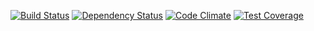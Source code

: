 [![Build Status](https://travis-ci.org/mkluczny/fson.svg?branch=develop)](https://travis-ci.org/mkluczny/fson)
[![Dependency Status](https://gemnasium.com/mkluczny/fson.svg)](https://gemnasium.com/mkluczny/fson)
[![Code Climate](https://codeclimate.com/github/mkluczny/fson/badges/gpa.svg)](https://codeclimate.com/github/mkluczny/fson)
[![Test Coverage](https://codeclimate.com/github/mkluczny/fson/badges/coverage.svg)](https://codeclimate.com/github/mkluczny/fson/coverage)